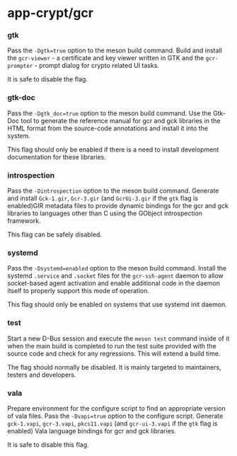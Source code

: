 # app-crypt/gcr

### gtk
Pass the `-Dgtk=true` option to the meson build command. Build and install the `gcr-viewer` - a certificate and key viewer written in GTK and the `gcr-prompter` - prompt dialog for crypto related UI tasks.

It is safe to disable the flag.

### gtk-doc
Pass the `-Dgtk_doc=true` option to the meson build command. Use the Gtk-Doc tool to generate the reference manual for gcr and gck libraries in the HTML format from the source-code annotations and install it into the system.

This flag should only be enabled if there is a need to install development documentation for these libraries.

### introspection
Pass the `-Dintrospection` option to the meson build command. Generate and install `Gck-1.gir`, `Gcr-3.gir` (and `GcrUi-3.gir` if the `gtk` flag is enabled)GIR metadata files to provide dynamic bindings for the gcr and gck libraries to languages other than C using the GObject introspection framework.

This flag can be safely disabled.

### systemd
Pass the `-Dsystemd=enabled` option to the meson build command. Install the systemd `.service` and `.socket` files for the `gcr-ssh-agent` daemon to allow socket-based agent activation and enable additional code in the daemon itself to properly support this mode of operation.

This flag should only be enabled on systems that use systemd init daemon.

### test
Start a new D-Bus session and execute the `meson test` command inside of it when the main build is completed to run the test suite provided with the source code and check for any regressions. This will extend a build time.

The flag should normally be disabled. It is mainly targeted to maintainers, testers and developers.

### vala
Prepare environment for the configure script to find an appropriate version of vala files. Pass the `-Dvapi=true` option to the configure script. Generate `gck-1.vapi`, `gcr-3.vapi`, `pkcs11.vapi` (and `gcr-ui-3.vapi` if the `gtk` flag is enabled) Vala language bindings for gcr and gck libraries.

It is safe to disable this flag.
